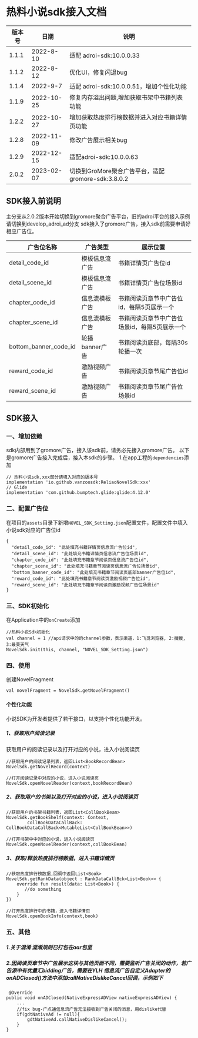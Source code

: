 # 热料小说sdk接入文档

|  版本号 | 日期 | 说明 |
| ---- | ---- | --- |
| 1.1.1 | 2022-8-10 | 适配 adroi-sdk:10.0.0.33 |
| 1.1.2 | 2022-8-12 | 优化UI，修复闪退bug |
| 1.1.4 | 2022-9-7 | 适配 adroi-sdk:10.0.0.51，增加个性化功能 |
| 1.1.9 | 2022-10-25 | 修复内存溢出问题,增加获取书架中书籍列表功能 |
| 1.2.2 | 2022-10-27 | 增加获取热度排行榜数据并进入对应书籍详情页功能 |
| 1.2.8 | 2022-11-09 | 修改广告展示相关bug |
| 1.2.9 | 2022-12-15 | 适配adroi-sdk:10.0.0.63 |
| 2.0.2 | 2023-02-07 | 切换到GroMore聚合广告平台，适配gromore-sdk:3.8.0.2 |

## SDK接入前说明
主分支从2.0.2版本开始切换到gromore聚合广告平台，旧的adroi平台的接入示例请切换到develop_adroi_ad分支
sdk接入了gromore广告，接入sdk前需要申请好相应广告位。

|  广告位名称 | 广告类型 | 展示位置 |
| ---- | ---- | --- |
| detail_code_id | 模板信息流广告 | 书籍详情页广告位id |
| detail_scene_id | 模板信息流广告 | 书籍详情页广告位场景id |
| chapter_code_id | 信息流模板广告 | 书籍阅读页章节中广告位id，每隔5页展示一个 |
| chapter_scene_id | 信息流模板广告 | 书籍阅读页章节中广告位场景id，每隔5页展示一个 |
| bottom_banner_code_id | 轮播banner广告 | 书籍阅读页底部，每隔30s轮播一次 |
| reward_code_id | 激励视频广告 | 书籍阅读页章节尾广告位id |
| reward_scene_id | 激励视频广告 | 书籍阅读页章节尾广告位场景id |

## SDK接入

### 一、增加依赖
sdk内部用到了gromore广告，接入该sdk前，请务必先接入gromore广告。
以下是gromore广告接入完成后，接入本sdk的步骤。
1.在app工程的`dependencies`添加
```
// 热料小说sdk,xxx部分请填入对应的版本号
implementation 'io.github.vanzoosdk:ReliaoNovelSdk:xxx'
// Glide
implementation 'com.github.bumptech.glide:glide:4.12.0'
```

### 二、配置广告位
在项目的`assets`目录下新增`NOVEL_SDK_Setting.json`配置文件，配置文件中填入小说sdk对应的广告位id
```
{
  "detail_code_id": "此处填充书籍详情页信息流广告位id",
  "detail_scene_id": "此处填充书籍详情页信息流广告位场景id",
  "chapter_code_id": "此处填充书籍章节阅读页信息流广告位id",
  "chapter_scene_id": "此处填充书籍章节阅读页信息流广告位场景id",
  "bottom_banner_code_id": "此处填充书籍章节阅读页底部banner广告位id",
  "reward_code_id": "此处填充书籍章节阅读页激励视频广告位id",
  "reward_scene_id": "此处填充书籍章节阅读页激励视频广告位场景id"
}
```

### 三、SDK初始化
在Application中的`onCreate`添加
```
//热料小说Sdk初始化
val channel = 1 //api请求中的的channel参数，表示渠道，1:飞觅浏览器, 2:搜搜, 3:最美天气
NovelSdk.init(this, channel, "NOVEL_SDK_Setting.json")
```

### 四、使用
创建NovelFragment
```
val novelFragment = NovelSdk.getNovelFragment()
```

#### 个性化功能
小说SDK为开发者提供了若干接口，以支持个性化功能开发。
##### 1、获取用户阅读记录
获取用户的阅读记录以及打开对应的小说，进入小说阅读页
```
//获取用户的阅读记录列表，返回List<BookRecordBean>
NovelSdk.getNovelRecord(context)

//打开阅读记录中对应的小说，进入小说阅读页
NovelSdk.openNovelReader(context,bookRecordBean)

```
##### 2、获取用户的书架以及打开对应的小说，进入小说阅读页
```
//获取用户的书架书籍列表，返回List<CollBookBean>
NovelSdk.getBookShelf(context: Context,
        collBookDataCallBack: CollBookDataCallBack<MutableList<CollBookBean>>)

//打开书架中中对应的小说，进入小说阅读页
NovelSdk.openNovelReader(context,collBookBean)

```

##### 3、获取/释放热度排行榜数据，进入书籍详情页
```
//获取热度排行榜数据,回调中返回List<Book>
NovelSdk.getRankData(object : RankDataCallBck<List<Book>> {
    override fun result(data: List<Book>) {
       //do something
    }
})

//打开热度排行中的书籍，进入书籍详情页
NovelSdk.openBookInfo(context,book)

```

### 五、其他
##### 1.关于混淆 混淆规则已打包在aar包里
##### 2.因阅读页章节中广告展示这块与其他页面不同，需要监听广告关闭的动作，若广告源中有优量汇bidding广告，需要在YLH 信息流广告自定义Adapter的onADClosed()方法中添加callNativeDislikeCancel回调，示例如下
```
 @Override
public void onADClosed(NativeExpressADView nativeExpressADView) {
    ...
    //fix bug-广点通信息流广告无法接收到广告关闭的消息，用dislike代替
    if(gdtNativeAd != null){
        gdtNativeAd.callNativeDislikeCancel();
    }
}

```




